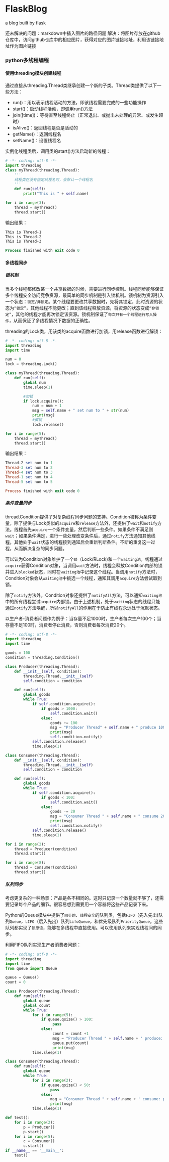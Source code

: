 # FlaskBlog
a blog built by flask


还未解决的问题：markdown中插入图片的路径问题
解决：将图片存放在github仓库中，访问github仓库中的相应图片，获得对应的图片链接地址，利用该链接地址作为图片链接

### python多线程编程

#### 使用threading模块创建线程

通过直接从threading.Thread类继承创建一个新的子类。Thread类提供了以下一些方法：

- run()：用以表示线程活动的方法，即该线程需要完成的一些功能操作
- start()：启动线程活动，即调用run()方法
- join([time])：等待直至线程终止（正常退出、或抛出未处理的异常、或发生超时）
- isAlive()：返回线程是否是活动的
- getName()：返回线程名
- setName()：设置线程名

实例化线程类后，调用类的start()方法启动新的线程：

```python
# -*- coding: utf-8 -*-
import threading
class myThread(threading.Thread):
    '''
    线程类在没有指定线程名时，会默认一个线程名
    '''
    def run(self):
        print("This is " + self.name)

for i in range(3):
    thread = myThread()
    thread.start()
```

输出结果：

```powershell
This is Thread-1
This is Thread-2
This is Thread-3

Process finished with exit code 0
```



#### 多线程同步

##### 锁机制

当多个线程都修改某一个共享数据的时候，需要进行同步控制。线程同步能够保证多个线程安全访问竞争资源，最简单的同步机制是引入锁机制。锁机制为资源引入一个状态：`锁定/非锁定`。某个线程要更改共享数据时，先将其锁定，此时资源的状态为`“锁定”`，其他线程不能更改；直到该线程释放资源，将资源的状态变成`“非锁定”`，其他的线程才能再次锁定该资源。锁机制保证了`每次只有一个线程进行写入操作`，从而保证了多线程情况下数据的正确性。

threading的Lock类，用该类的acquire函数进行加锁，用release函数进行解锁：

```python
# -*- coding: utf-8 -*-
import threading
import time

num = 0
lock = threading.Lock()

class myThread(threading.Thread):
    def run(self):
        global num
        time.sleep(1)

        #加锁
        if lock.acquire():
            num = num + 1
            msg = self.name + " set num to " + str(num)
            print(msg)
            #解锁
            lock.release()

for i in range(5):
    thread = myThread()
    thread.start()
```

输出结果：

```powershell
Thread-2 set num to 1
Thread-3 set num to 2
Thread-4 set num to 3
Thread-1 set num to 4
Thread-5 set num to 5

Process finished with exit code 0
```



##### 条件变量同步

thread.Condition提供了对复杂线程同步问题的支持。Condition被称为条件变量，除了提供与Lock类似的`acquire`和`release`方法外，还提供了`wait`和`notify`方法。线程首先`acquire`一个条件变量，然后判断一些条件。如果条件不满足则`wait`；如果条件满足，进行一些处理改变条件后，通过`notify`方法通知其他线程，其他处于`wait`状态的线程接到通知后会重新判断条件。不断的重复这一过程，从而解决复杂的同步问题。

可以认为Condition对象维护了一个`锁`（Lock/RLock)和一个`waiting池`。线程通过`acquire`获得Condition对象，当调用`wait`方法时，线程会释放Condition内部的锁并进入`blocked`状态，同时在`waiting池`中记录这个线程。当调用`notify`方法时，Condition对象会从`waiting池`中挑选一个线程，通知其调用`acquire`方法尝试取到锁。

除了`notify`方法外，Condition对象还提供了`notifyAll`方法，可以通知`waiting池`中的所有线程尝试`acquire`内部锁。由于上述机制，处于`waiting`状态的线程只能通过`notify`方法唤醒，所以`notifyAll`的作用在于防止有线程永远处于沉默状态。

以生产者-消费者问题作为例子：当存量不足1000时，生产者每次生产100个；当存量不足100时，消费者停止消费，否则消费者每次消费20个。

```python
# -*- coding: utf-8 -*-
import threading
import time

goods = 100
condition = threading.Condition()

class Producer(threading.Thread):
    def __init__(self, condition):
        threading.Thread.__init__(self)
        self.condition = condition

    def run(self):
        global goods
        while True:
            if self.condition.acquire():
                if goods > 1000:
                    self.condition.wait()
                else:
                    goods += 100
                    msg = "Producer Thread" + self.name + " produce 100, now goods = " + str(goods)
                    print(msg)
                    self.condition.notify()
            self.condition.release()
            time.sleep(1)

class Consumer(threading.Thread):
    def __init__(self, condition):
        threading.Thread.__init__(self)
        self.condition = condition

    def run(self):
        global goods
        while True:
            if self.condition.acquire():
                if goods < 100:
                    self.condition.wait()
                else:
                    goods -= 20
                    msg = "Consumer Thread " + self.name + " consume 20, now goods = " + str(goods)
                    print(msg)
                    self.condition.notify()
            self.condition.release()
            time.sleep(1)

for i in range(2):
    thread = Producer(condition)
    thread.start()

for i in range(8):
    thread = Consumer(condition)
    thread.start()
```



##### 队列同步

考虑更复杂的一种场景：产品是各不相同的。这时只记录一个数量就不够了，还需要记录每个产品的细节。很容易想到需要用一个容器将这些产品记录下来。

Python的Queue模块中提供了`同步的`、`线程安全`的队列类，包括`FIFO`（先入先出)队列`Queue`，`LIFO`（后入先出）队列`LifoQueue`，和优先级队列`PriorityQueue`。这些队列都实现了`锁原语`，能够在多线程中直接使用。可以使用队列来实现线程间的同步。

利用FIFO队列实现生产者消费者问题：

```python
# -*- coding: utf-8 -*-
import threading
import time
from queue import Queue

queue = Queue()
count = 0

class Producer(threading.Thread):
    def run(self):
        global queue
        global count
        while True:
            for i in range(5):
                if queue.qsize() > 100:
                     pass
                else:
                     count = count +1
                     msg = "Producer Thread " + self.name + ' produce: production '+str(count)
                     queue.put(count)
                     print(msg)
            time.sleep(1)

class Consumer(threading.Thread):
    def run(self):
        global queue
        while True:
            for i in range(2):
                if queue.qsize() < 50:
                    pass
                else:
                    msg = "Consumer Thread " + self.name + ' consume: production ' + str(queue.get())
                    print(msg)
            time.sleep(1)

def test():
    for i in range(2):
        p = Producer()
        p.start()
    for i in range(5):
        c = Consumer()
        c.start()
if __name__ == '__main__':
    test()
```



